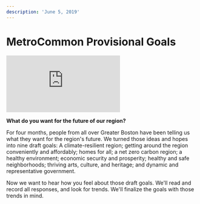 ```yaml
---
description: 'June 5, 2019'
---
```


# MetroCommon Provisional Goals

![](https://mapc.az1.qualtrics.com/CP/Graphic.php?IM=IM_0fxpWWsvYtTSKih)

  
**What do you want for the future of our region?** 

For four months, people from all over Greater Boston have been telling us what they want for the region's future. We turned those ideas and hopes into nine draft goals: A climate-resilient region;  getting around the region conveniently and affordably; homes for all; a net zero carbon region; a healthy environment; economic security and prosperity; healthy and safe neighborhoods; thriving arts, culture, and heritage; and dynamic and representative government.

Now we want to hear how you feel about those draft goals. We'll read and record all responses, and look for trends. We'll finalize the goals with those trends in mind.



